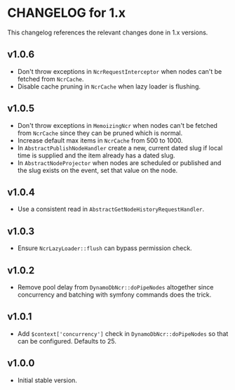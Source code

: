 # CHANGELOG for 1.x
This changelog references the relevant changes done in 1.x versions.


## v1.0.6
* Don't throw exceptions in `NcrRequestInterceptor` when nodes can't be fetched from `NcrCache`.
* Disable cache pruning in `NcrCache` when lazy loader is flushing.


## v1.0.5
* Don't throw exceptions in `MemoizingNcr` when nodes can't be fetched from `NcrCache` since they can be pruned which is normal.
* Increase default max items in `NcrCache` from 500 to 1000.
* In `AbstractPublishNodeHandler` create a new, current dated slug if local time is supplied and the item already has a dated slug.
* In `AbstractNodeProjector` when nodes are scheduled or published and the slug exists on the event, set that value on the node.


## v1.0.4
* Use a consistent read in `AbstractGetNodeHistoryRequestHandler`.


## v1.0.3
* Ensure `NcrLazyLoader::flush` can bypass permission check.
 

## v1.0.2
* Remove pool delay from `DynamoDbNcr::doPipeNodes` altogether since concurrency and batching with symfony commands does the trick.


## v1.0.1
* Add `$context['concurrency']` check in `DynamoDbNcr::doPipeNodes` so that can be configured. Defaults to 25.


## v1.0.0
* Initial stable version.

